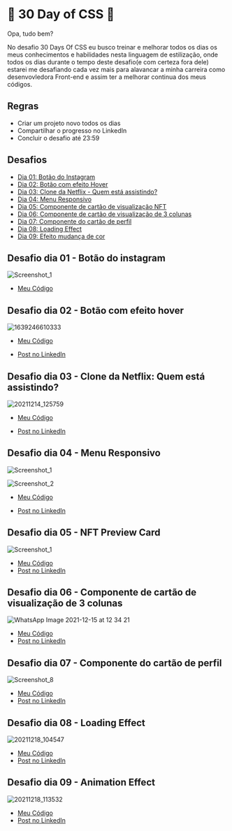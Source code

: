 # 🚀 30 Day of CSS 🚀

Opa, tudo bem?

No desafio 30 Days Of CSS eu busco treinar e melhorar todos os dias os meus conhecimentos e habilidades nesta linguagem de estilização, onde todos os dias durante o tempo deste desafio(e com certeza fora dele) estarei me desafiando cada vez mais para alavancar a minha carreira como desenvovledora Front-end e assim ter a melhorar continua dos meus códigos.

## Regras 

* Criar um projeto novo todos os dias
* Compartilhar o progresso no LinkedIn
* Concluir o desafio até 23:59 

## Desafios 

* [Dia 01: Botão do Instagram](#id01)
* [Dia 02: Botão com efeito Hover](#id02)
* [Dia 03: Clone da Netflix - Quem está assistindo? ](#id03)
* [Dia 04: Menu Responsivo](#id04)
* [Dia 05: Componente de cartão de visualização NFT](#id05)
* [Dia 06: Componente de cartão de visualização de 3 colunas](#id06)
* [Dia 07: Componente do cartão de perfil](#id07)
* [Dia 08: Loading Effect](#id08)
* [Dia 09: Efeito mudança de cor](#id09)

## Desafio dia 01 - Botão do instagram <a name="id01"></a> 

![Screenshot_1](https://user-images.githubusercontent.com/71856519/145891590-eeeb35ea-6f11-458e-9476-bf2ab5d8b917.png)

* [Meu Código](https://github.com/analuisadev/30-Days-of-CSS/tree/main/30DaysOfCSS/day1)


## Desafio dia 02 - Botão com efeito hover <a name="id02"></a>

![1639246610333](https://user-images.githubusercontent.com/71856519/145902301-1d4a5ce2-0105-45fd-a826-07640982b671.gif)

* [Meu Código](https://github.com/analuisadev/30-Days-of-CSS/tree/main/30DaysOfCSS/day2)

* [Post no LinkedIn](https://www.linkedin.com/posts/ana-luisa-_github-css-html-activity-6875498618846011392-3vhl)

## Desafio dia 03 - Clone da Netflix: Quem está assistindo? <a name="id03"></a>

![20211214_125759](https://user-images.githubusercontent.com/71856519/146034373-6dff877f-1146-40d1-a85c-9c395c8f5639.gif)

* [Meu Código](https://github.com/analuisadev/30-Days-of-CSS/tree/main/30DaysOfCSS/day3)

* [Post no LinkedIn](https://www.linkedin.com/feed/update/urn:li:activity:6876177333997338624/)

## Desafio dia 04 - Menu Responsivo <a name="id04"></a>

![Screenshot_1](https://user-images.githubusercontent.com/71856519/145903003-9445563f-9a9c-4d68-bf78-ae395387968f.png)

![Screenshot_2](https://user-images.githubusercontent.com/71856519/145903015-cbc262c3-ec14-480d-ba59-eae195db0044.png)

* [Meu Código](https://github.com/analuisadev/30-Days-of-CSS/tree/main/30DaysOfCSS/day4)

* [Post no LinkedIn](https://www.linkedin.com/posts/ana-luisa-_html-github-trabalho-activity-6876517890087022592-8XZT)

## Desafio dia 05 - NFT Preview Card <a name="id05"></a>

![Screenshot_1](https://user-images.githubusercontent.com/71856519/146084647-80a529ea-8d89-46e1-b22a-bf960180b0bb.png)

* [Meu Código](https://github.com/analuisadev/30-Days-of-CSS/tree/main/30DaysOfCSS/day5)
* [Post no LinkedIn](https://www.linkedin.com/feed/update/urn:li:activity:6876643111565578240/)

## Desafio dia 06 - Componente de cartão de visualização de 3 colunas<a name="id06"></a>

![WhatsApp Image 2021-12-15 at 12 34 21](https://user-images.githubusercontent.com/71856519/146246543-e979248d-a30f-4f5e-acda-584c0c8e6b67.jpeg)

* [Meu Código](https://github.com/analuisadev/30-Days-of-CSS/tree/main/30DaysOfCSS/day6)
* [Post no LinkedIn](https://www.linkedin.com/posts/ana-luisa-_github-html-css-activity-6878111857387859968-l6TL)


## Desafio dia 07 - Componente do cartão de perfil<a name="id07"></a>

![Screenshot_8](https://user-images.githubusercontent.com/71856519/146553658-64f65cdf-d116-4518-8b8f-489c34080687.png)

* [Meu Código](https://github.com/analuisadev/30-Days-of-CSS/tree/main/30DaysOfCSS/day7)
* [Post no LinkedIn](https://www.linkedin.com/posts/ana-luisa-_github-html-css-activity-6878308783160913920-fwOr)

## Desafio dia 08 - Loading Effect<a name="id08"></a>

![20211218_104547](https://user-images.githubusercontent.com/71856519/146643304-c541658a-a727-423f-b2df-38ffd3a90a5c.gif)

* [Meu Código](https://github.com/analuisadev/30-Days-of-CSS/tree/main/30DaysOfCSS/day8)
* [Post no LinkedIn](https://www.linkedin.com/posts/ana-luisa-_css-github-html-activity-6878725349094567937-u_07)

## Desafio dia 09 - Animation Effect<a name="id09"></a>

![20211218_113532](https://user-images.githubusercontent.com/71856519/146644797-49fe6665-4989-41c1-97a6-b4a2341df83b.gif)

* [Meu Código](https://github.com/analuisadev/30-Days-of-CSS/tree/main/30DaysOfCSS/day9)
* [Post no LinkedIn]()
